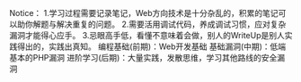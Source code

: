 Notice：
	1.学习过程需要记录笔记，Web方向技术是十分杂乱的，积累的笔记可以助你解题与解决重复的问题。
	2.需要活用调试代码，养成调试习惯，应对复杂漏洞才能得心应手。
	3.忌眼高手低，看懂不意味着会做，别人的WriteUp是别人实践得出的，实践出真知。
编程基础(前期)：Web开发基础
基础漏洞(中期)：低端基本的PHP漏洞
进阶学习(后期)：大量实践，发散思维，学习其他路线的安全漏洞